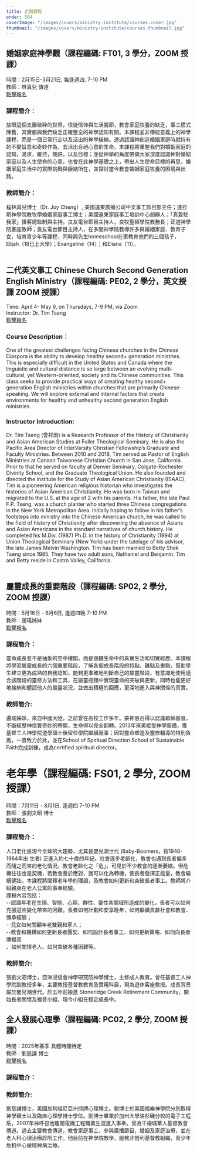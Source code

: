 ```yaml
---
title: 近期課程
order: 504
coverImage: "/images/covers/ministry-institute/courses.cover.jpg"
thumbnail: "/images/covers/ministry-institute/courses.thumbnail.jpg"
---
```


## 婚姻家庭神學觀（課程編碼: FT01, 3 學分，ZOOM 授課）
時間：2月15日-3月21日, 每逢週四, 7-10 PM\
教師：林真兒 傳道\
[點擊報名](https://form.jotform.com/232775166363159)

### 課程簡介：

放眼這個支離破碎的世界，信徒信仰與生活脫節，教會家庭牧養的缺乏，事工模式陳舊，其實都與我們缺乏正確整全的神學認知有關。本課程並非傳統意義上的神學課程，而是一個日常行走以及活出的神學操練。透過認識神創造婚姻家庭時就持有的不變旨意和奇妙作為，去活出合祂心意的生命。本課程將重整我們對婚姻家庭的認知，渴求，維持，期許，以及目標；並從神學的角度帶領大家深度認識神對婚姻家庭以及人生使命的心意，也會在此神學基礎之上，帶出人生使命目標的再思，婚姻家庭生活中的實際挑戰與癥結所在，並探討當今教會婚姻家庭牧養的困境與出路。

### 教師簡介：

程林真兒博士（Dr. Joy Cheng）, 美國遠東廣播公司中文事工節目部主任；達拉斯神學院教牧學婚姻家庭事工博士；美國遠東家庭事工培訓中心創辦人；「真愛駐我家」播客總監制與主持，良友電台節目主持人，良牧聖經學院教務長；正道神學院客座教師；良友電台節目主持人，在多間神學院教導許多與婚姻家庭、教育子女，培育青少年等課程，同時與先生homeschool在家教育他們的三個孩子，Elijah（18已上大學）；Evangeline（14）；和Eliana（11）。
</br>
</br>

## 二代英文事工 Chinese Church Second Generation English Ministry（課程編碼: PE02, 2 學分，英文授課 ZOOM 授課）
Time: April 4- May 9, on Thursdays, 7-9 PM, via Zoom\
Instructor: Dr. Tim Tseng\
[點擊報名](https://form.jotform.com/232775461924160)

### Course Description：

One of the greatest challenges facing Chinese churches in the Chinese Diaspora is the ability to develop healthy second+ generation ministries. This is especially difficult in the United States and Canada where the linguistic and cultural distance is so large between an evolving multi-cultural, yet Western-oriented, society and its Chinese communities. This class seeks to provide practical ways of creating healthy second+ generation English ministries within churches that are primarily Chinese-speaking. We will explore external and internal factors that create environments for healthy and unhealthy second generation English ministries.

### Instructor Introduction:
Dr. Tim Tseng (曾祥雨) is a Research Professor of the History of Christianity and Asian American Studies at Fuller Theological Seminary. He is also the Pacific Area Director of InterVarsity Christian Fellowship’s Graduate and Faculty Ministries. Between 2010 and 2018, Tim served as Pastor of English Ministries at Canaan Taiwanese Christian Church in San Jose, California. Prior to that he served on faculty at Denver Seminary, Colgate-Rochester Divinity School, and the Graduate Theological Union. He also founded and directed the Institute for the Study of Asian American Christianity (ISAAC). Tim is a pioneering American religious historian who investigates the histories of Asian American Christianity.
He was born in Taiwan and migrated to the U.S. at the age of 2 with his parents. His father, the late Paul F.P. Tseng, was a church planter who started three Chinese congregations in the New York Metropolitan Area. Initially hoping to follow in his father’s footsteps into ministry into the Chinese American church, he was called to the field of history of Christianity after discovering the absence of Asians and Asian Americans in the standard narratives of church history. He completed his M.Div. (1987) Ph.D. in the history of Christianity (1994) at Union Theological Seminary (New York) under the tutelage of his advisor, the late James Melvin Washington. Tim has been married to Betty Shek Tseng since 1985. They have two adult sons, Nathaniel and Benjamin. Tim and Betty reside in Castro Valley, California.
</br>
</br>

## 屬靈成長的重要階段（課程編碼: SP02, 2 學分, ZOOM 授課）
時間：5月16日 - 6月6日, 逢週四晚 7-10 PM\
教師：邊瑤姊妹\
[點擊報名](https://form.jotform.com/233045187373154)

### 課程簡介：

靈命成長並不是抽象的空中樓閣，而是個體生命中的真實生活和切實經歷。本課程將學習屬靈成長的六個重要階段，了解各個成長階段的特點、難點及重點，幫助學生建立更為成熟的自我認知，能夠更準確地判斷自己的屬靈階段，有意識地使用適合該階段的靈修方法和工具，在屬靈瓶頸中實現靈命的突破與更新，同時也能更好地接納和體認他人的屬靈狀況，並做出積極的回應，更深地進入與神關係的真實。

### 教師簡介:
邊瑤姊妹，來自中國大陸，之前曾在高校工作多年。蒙神恩召得以認識耶穌基督，不斷經歷神信實奇妙的帶領，生命得以完全翻轉。2013年來美接受神學裝備，獲基督工人神學院道學碩士後留任學院繼續服事；因對靈命塑造及靈修輔導的特別負擔，一直致力於此，並在School of Spiritual Direction School of Sustainable Faith完成訓練，成為certified spiritual director。
</br>

# 老年學（課程編碼: FS01, 2 學分, ZOOM 授課）
時間：7月11日 - 8月1日, 逢週四 7-10 PM\
教師：張劉文昭 博士\
[點擊報名](https://form.jotform.com/240777192694166)

### 課程簡介：
人口老化是現今全球的大趨勢，尤其是嬰兒潮世代 (Baby-Boomers，指1946-1964年出
生者) 正進入約七十歲的年紀。社會逐步老齡化，教會也遇到長者偏多而隨之而來的老化情況。教會老齡化之「危」，可見於不少教會的逐漸萎縮。但危機往往也是契機，若教會善於應對，就可以化為轉機，使長者發揮正能量，教會繼續健壯。本課程將闡釋老年學的理論，及教會如何更新和突破長者事工。教師將介紹親身在老人公寓的事奉經驗。\
課程內容包括：\
--認識年老在生理、智能、心理、群性、靈性各領域所造成的變化，長者可以如何克服這些變化帶來的困難。長者如何計劃和安享晚年，如何繼續貢獻社會和教會、傳承經驗；\
--兒女如何關顧年老雙親和家人；\
--教會和機構如何更新長者團契、如何設計長者事工、如何更新策略、如何向長者傳福音\
、如何關懷老人、如何突破各種困難等。

### 教師簡介:
張劉文昭博士，亞洲浸信會神學研究院神學博士，主修成人教育。曾任基督工人神學院副教授多年，主要教授基督教教育及實用科目，現為退休客座教授。成長背景屬於嬰兒潮世代。於五年前搬進 Stoneridge Creek Retirement Community，開始長者關懷及福音小組，現今小組在穩定成長中。
</br>

## 全人發展心理學（課程編碼: PC02, 2 學分, ZOOM 授課）
時間：2025年春季 具體時間待定\
教師：劉慈謙 博士\
[點擊報名](https://form.jotform.com/232775455948169)

### 課程簡介：

### 教師簡介:
劉慈謙博士，美國加利福尼亞州持牌心理博士。劉博士於美國福樂神學院分別取得神學碩士以及臨床心理學博士學位。劉博士畢業於加州大學洛杉磯分校的電子工程系，2007年神呼召他離開電機工程職業生涯進入事奉。曾為千橡城華人基督教會傳道。過去主要教會傳道，教會家庭事工，參與廣播節目，婚姻及家庭治療，並在老人科心理治療診所工作。他目前在神學院教學，服務非營利基督教組織，青少年危机中心做精神病治療。
</br>
</br>